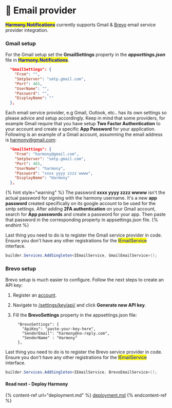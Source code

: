 # 📧 Email provider

<mark style="color:blue;">**Harmony.Notifications**</mark> currently supports Gmail & [Brevo](https://www.brevo.com/products/transactional-email/) email service provider integration.

### Gmail setup

For the Gmail setup set the **GmailSettings** property in the _**appsettings.json**_ file in <mark style="color:blue;">**Harmony.Notifications**</mark>.

```json
  "GmailSettings": {
    "From": "",
    "SmtpServer": "smtp.gmail.com",
    "Port": 465,
    "UserName": "",
    "Password": "",
    "DisplayName": ""
  },
```

Each email service provider, e.g Gmail, Outlook, etc.. has its own settings so please advice and setup accordingly. Keep in mind that some providers, for example Gmail require that you have setup **Two Factor Authentication** to your account and create a specific **App Password** for your application. Following is an example of a Gmail account, assumming the email address is harmony@gmail.com:

```json
  "GmailSettings": {
    "From": "harmony@gmail.com",
    "SmtpServer": "smtp.gmail.com",
    "Port": 465,
    "UserName": "harmony",
    "Password": "xxxx yyyy zzzz wwww",
    "DisplayName": "Harmony"
  },
```

{% hint style="warning" %}
The password **xxxx yyyy zzzz wwww** isn't the actual password for signing with the harmony username. It's a new **app password** created specifically on its google account to be used for the smtp settings. After adding **2FA authentication** on your Gmail account, search for **App passwords** and create a password for your app. Then paste that password in the corresponding property in appsettings.json file.
{% endhint %}

Last thing you need to do is to register the Gmail service provider in code. Ensure you don't have any other registrations for the <mark style="color:blue;">IEmailService</mark> interface.

```csharp
builder.Services.AddSingleton<IEmailService, GmailEmailService>();
```

### Brevo setup

Brevo setup is much easier to configure. Follow the next steps to create an API key:

1. Register an [account](https://onboarding.brevo.com/account/register).
2. Navigate to [/settings/key/api/](https://app.brevo.com/settings/keys/api) and click **Generate new API key**.
3.  Fill the **BrevoSettings** property in the appsettings.json file:

    ```
      "BrevoSettings": {
        "ApiKey": "paste-your-key-here",
        "SenderEmail": "harmony@no-reply.com",
        "SenderName" : "Harmony"
      },
    ```

Last thing you need to do is to register the Brevo service provider in code. Ensure you don't have any other registrations for the <mark style="color:blue;">IEmailService</mark> interface.

```csharp
builder.Services.AddSingleton<IEmailService, BrevoEmailService>();
```

#### Read next - Deploy Harmony

{% content-ref url="deployment.md" %}
[deployment.md](deployment.md)
{% endcontent-ref %}
